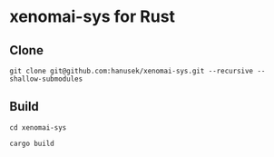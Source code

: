 # xenomai-sys for Rust

## Clone
`
git clone git@github.com:hanusek/xenomai-sys.git --recursive --shallow-submodules
`


## Build
``
cd xenomai-sys
``

``
cargo build
``
